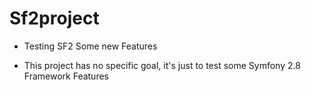
# Sf2project
- Testing SF2 Some new Features

- This project has no specific goal, it's just to test some Symfony 2.8 Framework Features

